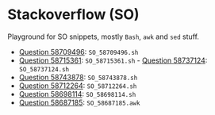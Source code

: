# Stackoverflow (SO)
Playground for SO snippets, mostly `Bash`, `awk` and `sed` stuff.

- [Question 58709496](https://stackoverflow.com/questions/58709496): `SO_58709496.sh`
- [Question 58715361](https://stackoverflow.com/questions/58715361): `SO_58715361.sh`
- [Question 58737124](https://stackoverflow.com/questions/58737124): `SO_58737124.sh`
- [Question 58743878](https://stackoverflow.com/questions/58743878): `SO_58743878.sh`
- [Question 58712264](https://stackoverflow.com/questions/58712264): `SO_58712264.sh`
- [Question 58698114](https://stackoverflow.com/questions/58698114): `SO_58698114.sh`
- [Question 58687185](https://stackoverflow.com/questions/58687185): `SO_58687185.awk`
